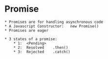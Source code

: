 # Promise
    * Promises are for handling asynchronous code
    * A Javascript Constructor:   new Promise()
    * Promises are eager
    
    * 3 states of a promise:
        * 1:  <Pending>
        * 2:  Resolved    .then()
        * 3:  Rejected    .catch()